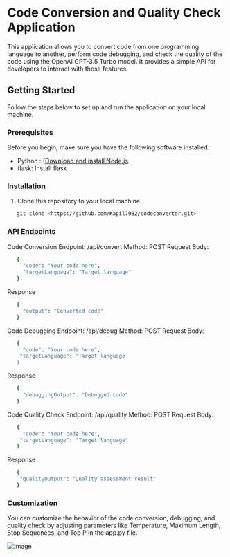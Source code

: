 # Code Conversion and Quality Check Application

This application allows you to convert code from one programming language to another, perform code debugging, and check the quality of the code using the OpenAI GPT-3.5 Turbo model. It provides a simple API for developers to interact with these features.

## Getting Started

Follow the steps below to set up and run the application on your local machine.

### Prerequisites

Before you begin, make sure you have the following software installed:

- Python : [[Download and install Node.js](https://nodejs.org/](https://www.python.org/downloads/))
- flask: Install flask

### Installation

1. Clone this repository to your local machine:

```bash
   git clone <https://github.com/Kapil7982/codeconverter.git>
```

### API Endpoints
Code Conversion
Endpoint: /api/convert
Method: POST
Request Body:
```bash
   {
     "code": "Your code here",
     "targetLanguage": "Target language"
   }
```
Response
```bash
   {
     "output": "Converted code"
   }
```

Code Debugging
Endpoint: /api/debug
Method: POST
Request Body:
```bash
   {
     "code": "Your code here",
    "targetLanguage": "Target language
   }
```
Response
```bash
   {
     "debuggingOutput": "Debugged code"
   }
```

Code Quality Check
Endpoint: /api/quality
Method: POST
Request Body:
```bash
   {
     "code": "Your code here",
    "targetLanguage": "Target language"
   }
```
Response
```bash
   {
    "qualityOutput": "Quality assessment result"
   }
```
### Customization
You can customize the behavior of the code conversion, debugging, and quality check by adjusting parameters like Temperature, Maximum Length, Stop Sequences, and Top P in the app.py file.

![image](https://github.com/Kapil7982/codeconverter/assets/103938868/d3681ff7-2f79-4a4c-8dca-127d696f0e25)

